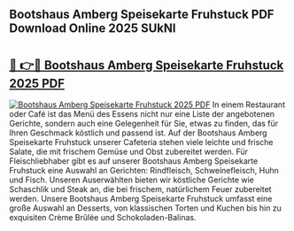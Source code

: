 ## Bootshaus Amberg Speisekarte Fruhstuck PDF Download Online 2025 SUkNl

# <h2><a href="http://gcegtb.nevu.top/?p=Bootshaus+Amberg+Speisekarte+Fruhstuck">🔗 👉🔴 Bootshaus Amberg Speisekarte Fruhstuck 2025 PDF</a></h2>

[![Bootshaus Amberg Speisekarte Fruhstuck 2025 PDF](https://i.imgur.com/dBaPXMq.png)](http://gcegtb.nevu.top/?p=Bootshaus+Amberg+Speisekarte+Fruhstuck)
In einem Restaurant oder Café ist das Menü des Essens nicht nur eine Liste der angebotenen Gerichte, sondern auch eine Gelegenheit für Sie, etwas zu finden, das für Ihren Geschmack köstlich und passend ist. Auf der Bootshaus Amberg Speisekarte Fruhstuck unserer Cafeteria stehen viele leichte und frische Salate, die mit frischem Gemüse und Obst zubereitet werden. Für Fleischliebhaber gibt es auf unserer Bootshaus Amberg Speisekarte Fruhstuck eine Auswahl an Gerichten: Rindfleisch, Schweinefleisch, Huhn und Fisch. Unseren Auserwählten bieten wir köstliche Gerichte wie Schaschlik und Steak an, die bei frischem, natürlichem Feuer zubereitet werden. Unsere Bootshaus Amberg Speisekarte Fruhstuck umfasst eine große Auswahl an Desserts, von klassischen Torten und Kuchen bis hin zu exquisiten Crème Brûlée und Schokoladen-Balinas.
